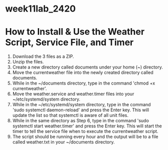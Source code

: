 # week11lab_2420

# How to Install & Use the Weather Script, Service File, and Timer

1. Download the 3 files as a ZIP.
2. Unzip the files.
3. Create a new directory called documents under your home (~) directory.
4. Move the currentweather file into the newly created directory called documents. 
5. While in the ~/documents directory, type in the command 'chmod +x currentweather'.
5. Move the weather.service and weather.timer files into your ~/etc/systemd/system directory.
6. While in the ~/etc/systemd/system directory, type in the command 'sudo systemctl daemon-reload' and press the Enter key. This will update the list so that systemctl is aware of all unit files.
7. While in the same directory as Step 6, type in the command 'sudo systemctl start weather.timer' and press the Enter key. This will start the timer to tell the service file when to execute the currentweather script.
8. The script should be running every hour and the output will be to a file called weather.txt in your ~/documents directory.
